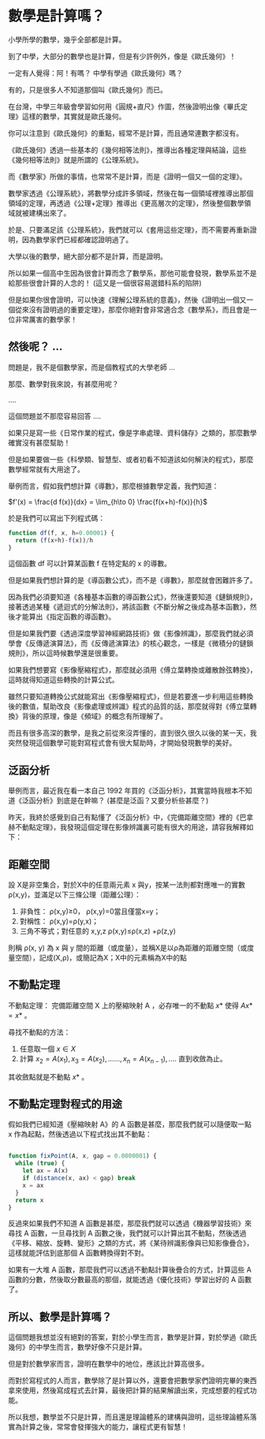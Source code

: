 # 數學是計算嗎？

小學所學的數學，幾乎全部都是計算。

到了中學，大部分的數學也是計算，但是有少許例外，像是《歐氏幾何》！

一定有人覺得：阿！有嗎？ 中學有學過《歐氏幾何》嗎？

有的，只是很多人不知道那個叫《歐氏幾何》而已。

在台灣，中學三年級會學習如何用《圓規+直尺》作圖，然後證明出像《畢氏定理》這樣的數學，其實就是歐氏幾何。

你可以注意到《歐氏幾何》的重點，經常不是計算，而且通常連數字都沒有。

《歐氏幾何》透過一些基本的《幾何相等法則》，推導出各種定理與結論，這些《幾何相等法則》就是所謂的《公理系統》。

而《數學家》所做的事情，也常常不是計算，而是《證明一個又一個的定理》。

數學家透過《公理系統》，將數學分成許多領域，然後在每一個領域裡推導出那個領域的定理，再透過《公理+定理》推導出《更高層次的定理》，然後整個數學領域就被建構出來了。

於是、只要滿足該《公理系統》，我們就可以《套用這些定理》，而不需要再重新證明，因為數學家們已經都確認證明過了。

大學以後的數學，絕大部分都不是計算，而是證明。

所以如果一個高中生因為很會計算而念了數學系，那他可能會發現，數學系並不是給那些很會計算的人念的！ (這又是一個很容易選錯科系的陷阱)

但是如果你很會證明，可以快速《理解公理系統的意義》，然後《證明出一個又一個從來沒有證明過的重要定理》，那麼你絕對會非常適合念《數學系》，而且會是一位非常厲害的數學家！

## 然後呢？ ...

問題是，我不是個數學家，而是個教程式的大學老師 ...

那麼、數學對我來說，有甚麼用呢？

....

這個問題並不那麼容易回答 ....

如果只是寫一些《日常作業的程式，像是字串處理、資料儲存》之類的，那麼數學確實沒有甚麼幫助！

但是如果要做一些《科學類、智慧型、或者初看不知道該如何解決的程式》，那麼數學經常就有大用途了。

舉例而言，假如我們想計算《導數》，那麼根據數學定義，我們知道：

$`f'(x) = \frac{d f(x)}{dx} = \lim_{h\to 0} \frac{f(x+h)-f(x)}{h}`$

於是我們可以寫出下列程式碼：

```js
function df(f, x, h=0.00001) {
  return (f(x+h)-f(x))/h
}
```

這個函數 df 可以計算某函數 f 在特定點的 x 的導數。

但是如果我們想計算的是《導函數公式》，而不是《導數》，那麼就會困難許多了。

因為我們必須要知道《各種基本函數的導函數公式》，然後還要知道《鏈鎖規則》，接著透過某種《遞迴式的分解法則》，將該函數《不斷分解之後成為基本函數》，然後才能算出《指定函數的導函數》。

但是如果我們要《透過深度學習神經網路技術》做《影像辨識》，那麼我們就必須學會《反傳遞演算法》，而《反傳遞演算法》的核心觀念，一樣是《微積分的鏈鎖規則》，所以這時候數學還是很重要。

如果我們想要寫《影像壓縮程式》，那麼就必須用《傅立葉轉換或離散餘弦轉換》，這時就得知道這些轉換的計算公式。

雖然只要知道轉換公式就能寫出《影像壓縮程式》，但是若要進一步利用這些轉換後的數值，幫助改良《影像處理或辨識》程式的品質的話，那麼就得對《傅立葉轉換》背後的原理，像是《頻域》的概念有所理解了。

而且有很多高深的數學，是我之前從來沒弄懂的，直到很久很久以後的某一天，我突然發現這個數學可能對寫程式會有很大幫助時，才開始發現數學的美好。

## 泛函分析

舉例而言，最近我在看一本自己 1992 年買的《泛函分析》，其實當時我根本不知道《泛函分析》到底是在幹嘛？ (甚麼是泛函？又要分析些甚麼？)

昨天，我終於感覺到自己有點懂了《泛函分析》中，《完備距離空間》裡的《巴拿赫不動點定理》，我發現這個定理在影像辨識裏可能有很大的用途，請容我解釋如下：

## 距離空間

設 X是非空集合，對於X中的任意兩元素 x 與y，按某一法則都對應唯一的實數 ρ(x,y)，並滿足以下三條公理（距離公理）：

1. 非負性： ρ(x,y)≥0， ρ(x,y)=0當且僅當x=y；
2. 對稱性： ρ(x,y)=ρ(y,x)；
3. 三角不等式；對任意的 x,y,z ρ(x,y)≤ρ(x,z) +ρ(z,y)

則稱 ρ(x, y) 為 x 與 y 間的距離（或度量），並稱X是以ρ為距離的距離空間（或度量空間），記成(X,ρ)，或簡記為X；X中的元素稱為X中的點

## 不動點定理

不動點定理： 完備距離空間 X 上的壓縮映射 A ，必存唯一的不動點 $`x*`$ 使得 $`A x*=x*`$ 。

尋找不動點的方法： 

1. 任意取一個 $`x \in X`$
2. 計算 $`x_2 = A(x_1), x_3 = A(x_2), ......, x_n = A(x_{n-1}) , ....`$ 直到收斂為止。

其收斂點就是不動點 $`x*`$ 。

## 不動點定理對程式的用途

假如我們已經知道《壓縮映射 A》的 A 函數是甚麼，那麼我們就可以隨便取一點 x 作為起點，然後透過以下程式找出其不動點：

```js

function fixPoint(A, x, gap = 0.0000001) {
  while (true) {
    let ax = A(x)
    if (distance(x, ax) < gap) break
    x = ax
  }
  return x
}
```

反過來如果我們不知道 A 函數是甚麼，那麼我們就可以透過《機器學習技術》來尋找 A 函數，一旦尋找到 A 函數之後，我們就可以計算出其不動點，然後透過《平移、縮放、旋轉、變形》之類的方式，將《某待辨識影像與已知影像疊合》，這樣就能評估到底那個 A 函數轉換得對不對。

如果有一大堆 A 函數，那麼我們可以透過不動點計算後疊合的方式，計算這些 A 函數的分數，然後取分數最高的那個，就能透過《優化技術》學習出好的 A 函數了。

## 所以、數學是計算嗎？

這個問題我想並沒有絕對的答案，對於小學生而言，數學是計算，對於學過《歐氏幾何》的中學生而言，數學好像不只是計算。

但是對於數學家而言，證明在數學中的地位，應該比計算高很多。

而對於寫程式的人而言，數學除了是計算以外，還要會把數學家們證明完畢的東西拿來使用，然後寫成程式去計算，最後把計算的結果解讀出來，完成想要的程式功能。

所以我想，數學並不只是計算，而且還是理論體系的建構與證明，這些理論體系落實為計算之後，常常會發揮強大的能力，讓程式更有智慧！

